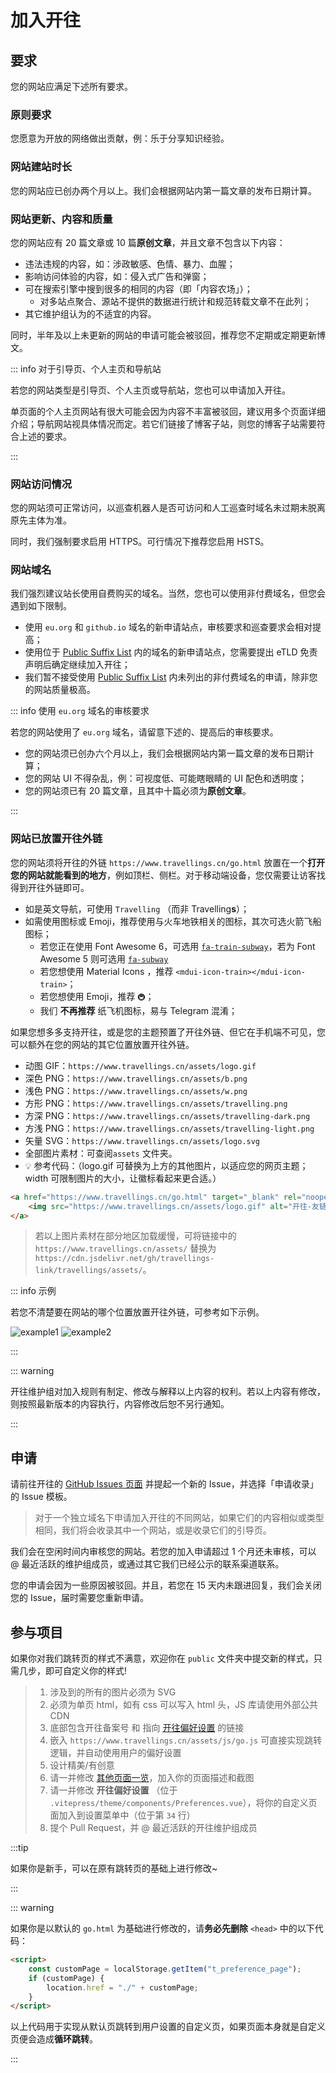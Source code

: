 # 加入开往

## 要求

您的网站应满足下述所有要求。

### 原则要求

您愿意为开放的网络做出贡献，例：乐于分享知识经验。

### 网站建站时长

您的网站应已创办两个月以上。我们会根据网站内第一篇文章的发布日期计算。

### 网站更新、内容和质量

您的网站应有 20 篇文章或 10 篇**原创文章**，并且文章不包含以下内容：

- 违法违规的内容，如：涉政敏感、色情、暴力、血腥；
- 影响访问体验的内容，如：侵入式广告和弹窗；
- 可在搜索引擎中搜到很多的相同的内容（即「内容农场」）；
    - 对多站点聚合、源站不提供的数据进行统计和规范转载文章不在此列；
- 其它维护组认为的不适宜的内容。

同时，半年及以上未更新的网站的申请可能会被驳回，推荐您不定期或定期更新博文。

::: info 对于引导页、个人主页和导航站

若您的网站类型是引导页、个人主页或导航站，您也可以申请加入开往。

单页面的个人主页网站有很大可能会因为内容不丰富被驳回，建议用多个页面详细介绍；导航网站视具体情况而定。若它们链接了博客子站，则您的博客子站需要符合上述的要求。

:::

### 网站访问情况

您的网站须可正常访问，以巡查机器人是否可访问和人工巡查时域名未过期未脱离原先主体为准。

同时，我们强制要求启用 HTTPS。可行情况下推荐您启用 HSTS。

### 网站域名

我们强烈建议站长使用自费购买的域名。当然，您也可以使用非付费域名，但您会遇到如下限制。

- 使用 `eu.org` 和 `github.io` 域名的新申请站点，审核要求和巡查要求会相对提高；
- 使用位于 [Public Suffix List](https://publicsuffix.org/list/public_suffix_list.dat) 内的域名的新申请站点，您需要提出 eTLD 免责声明后确定继续加入开往；
- 我们暂不接受使用 [Public Suffix List](https://publicsuffix.org/list/public_suffix_list.dat) 内未列出的非付费域名的申请，除非您的网站质量极高。

::: info 使用 `eu.org` 域名的审核要求

若您的网站使用了 `eu.org` 域名，请留意下述的、提高后的审核要求。

- 您的网站须已创办六个月以上，我们会根据网站内第一篇文章的发布日期计算；
- 您的网站 UI 不得杂乱，例：可视度低、可能瞎眼睛的 UI 配色和透明度；
- 您的网站须已有 20 篇文章，且其中十篇必须为**原创文章**。

:::

### 网站已放置开往外链

您的网站须将开往的外链 `https://www.travellings.cn/go.html` 放置在一个**打开您的网站就能看到的地方**，例如顶栏、侧栏。对于移动端设备，您仅需要让访客找得到开往外链即可。

- 如是英文导航，可使用 `Travelling` （而非 Travelling**s**）；
- 如需使用图标或 Emoji，推荐使用与火车地铁相关的图标，其次可选火箭飞船图标；
  - 若您正在使用 Font Awesome 6，可选用 [`fa-train-subway`](https://fontawesome.com/icons/train-subway?f=classic&s=solid)，若为 Font Awesome 5 则可选用 [`fa-subway`](https://fontawesome.com/v5/icons/subway?f=classic&s=solid)
  - 若您想使用 Material Icons ，推荐 `<mdui-icon-train></mdui-icon-train>`；
  - 若您想使用 Emoji，推荐 `🚇`；
  - 我们 **不再推荐** 纸飞机图标，易与 Telegram 混淆；

如果您想多多支持开往，或是您的主题预置了开往外链、但它在手机端不可见，您可以额外在您的网站的其它位置放置开往外链。

- 动图 GIF：`https://www.travellings.cn/assets/logo.gif`
- 深色 PNG：`https://www.travellings.cn/assets/b.png`
- 浅色 PNG：`https://www.travellings.cn/assets/w.png`
- 方形 PNG：`https://www.travellings.cn/assets/travelling.png`
- 方深 PNG：`https://www.travellings.cn/assets/travelling-dark.png`
- 方浅 PNG：`https://www.travellings.cn/assets/travelling-light.png`
- 矢量 SVG：`https://www.travellings.cn/assets/logo.svg`
- 全部图片素材：可查阅`assets` 文件夹。
- 💡 参考代码：（logo.gif 可替换为上方的其他图片，以适应您的网页主题；width 可限制图片的大小，让徽标看起来更合适。）

```html
<a href="https://www.travellings.cn/go.html" target="_blank" rel="noopener" title="开往-友链接力">
    <img src="https://www.travellings.cn/assets/logo.gif" alt="开往-友链接力" width="120">
</a>
```

> 若以上图片素材在部分地区加载缓慢，可将链接中的 `https://www.travellings.cn/assets/` 替换为 `https://cdn.jsdelivr.net/gh/travellings-link/travellings/assets/`。

::: info 示例

若您不清楚要在网站的哪个位置放置开往外链，可参考如下示例。

![example1](/assets/img/example1.png)
![example2](/assets/img/example2.png)

:::

::: warning

开往维护组对加入规则有制定、修改与解释以上内容的权利。若以上内容有修改，则按照最新版本的内容执行，内容修改后恕不另行通知。

:::

## 申请

请前往开往的 [GitHub Issues 页面](https://github.com/travellings-link/travellings/issues) 并提起一个新的 Issue，并选择「申请收录」的 Issue 模板。

> 对于一个独立域名下申请加入开往的不同网站，如果它们的内容相似或类型相同，我们将会收录其中一个网站，或是收录它们的引导页。

我们会在空闲时间内审核您的网站。若您的加入申请超过 1 个月还未审核，可以 @ 最近活跃的维护组成员，或通过其它我们已经公示的联系渠道联系。

您的申请会因为一些原因被驳回。并且，若您在 15 天内未跟进回复，我们会关闭您的 Issue，届时需要您重新申请。

## 参与项目

如果你对我们跳转页的样式不满意，欢迎你在 `public` 文件夹中提交新的样式，只需几步，即可自定义你的样式!

> 1. 涉及到的所有的图片必须为 SVG
> 2. 必须为单页 html，如有 css 可以写入 html 头，JS 库请使用外部公共 CDN
> 3. 底部包含开往备案号 和 指向 [开往偏好设置](https://www.travellings.cn/preference) 的链接
> 4. 嵌入 `https://www.travellings.cn/assets/js/go.js` 可直接实现跳转逻辑，并自动使用用户的偏好设置
> 5. 设计精美/有创意
> 6. 请一并修改 [其他页面一览](/docs/pages)，加入你的页面描述和截图
> 7. 请一并修改 **开往偏好设置** （位于 `.vitepress/theme/components/Preferences.vue`），将你的自定义页面加入到设置菜单中（位于第 `34` 行）
> 8. 提个 Pull Request，并 @ 最近活跃的开往维护组成员

:::tip

如果你是新手，可以在原有跳转页的基础上进行修改~

:::

::: warning

如果你是以默认的 `go.html` 为基础进行修改的，请**务必先删除** `<head>` 中的以下代码：

```html
<script>
    const customPage = localStorage.getItem("t_preference_page");
    if (customPage) {
        location.href = "./" + customPage;
    }
</script>
```

以上代码用于实现从默认页跳转到用户设置的自定义页，如果页面本身就是自定义页便会造成**循环跳转**。

:::
